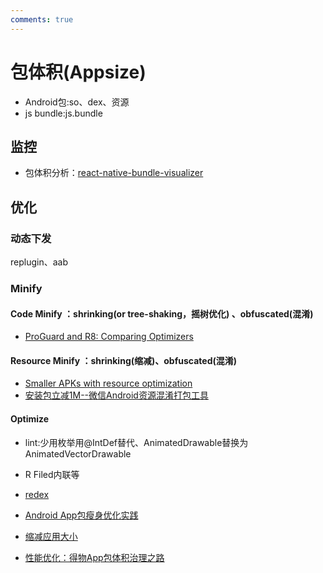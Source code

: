 ```yaml
---
comments: true
---
```


# 包体积(Appsize)


- Android包:so、dex、资源
- js bundle:js.bundle 


## 监控

- 包体积分析：[react-native-bundle-visualizer](https://github.com/IjzerenHein/react-native-bundle-visualizer)

## 优化

### 动态下发
replugin、aab

### Minify

#### Code Minify ：shrinking(or tree-shaking，摇树优化) 、obfuscated(混淆) 

   - [ProGuard and R8: Comparing Optimizers](https://www.guardsquare.com/blog/proguard-and-r8)

#### Resource Minify ：shrinking(缩减)、obfuscated(混淆)

   - [Smaller APKs with resource optimization](https://jakewharton.com/smaller-apks-with-resource-optimization/)
   - [安装包立减1M--微信Android资源混淆打包工具](https://mp.weixin.qq.com/s?__biz=MzAwNDY1ODY2OQ==&mid=208135658&idx=1&sn=ac9bd6b4927e9e82f9fa14e396183a8f#rd)

#### Optimize 
   - lint:少用枚举用@IntDef替代、AnimatedDrawable替换为AnimatedVectorDrawable
   - R Filed内联等
   - [redex](https://github.com/facebook/redex)

- [Android App包瘦身优化实践](https://tech.meituan.com/2017/04/07/android-shrink-overall-solution.html)
- [缩减应用大小](https://developer.android.com/topic/performance/reduce-apk-size?hl=zh-cn)
- [性能优化：得物App包体积治理之路](https://mp.weixin.qq.com/s/1aAgY4OPnZl650Q8vD3LNA)
